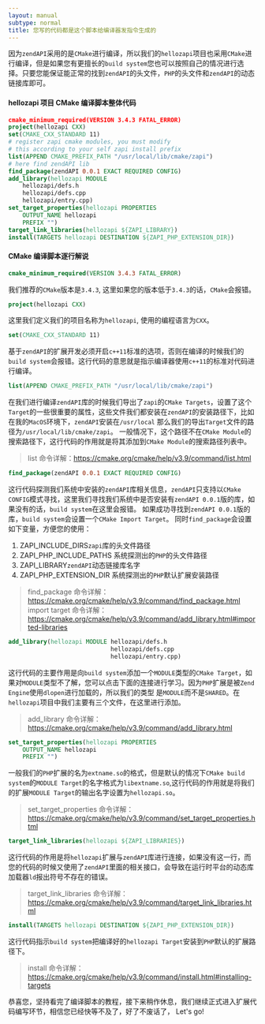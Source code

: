 ```yaml
---
layout: manual
subtype: normal
title: 您写的代码都是这个脚本给编译器发指令生成的
---
```

因为`zendAPI`采用的是`CMake`进行编译，所以我们的`hellozapi`项目也采用`CMake`进行编译，但是如果您有更擅长的`build system`您也可以按照自己的情况进行选择。只要您能保证能正常的找到`zendAPI`的头文件，`PHP`的头文件和`zendAPI`的动态链接库即可。

#### hellozapi 项目 CMake 编译脚本整体代码
```cmake
﻿cmake_minimum_required(VERSION 3.4.3 FATAL_ERROR)
project(hellozapi CXX)
set(CMAKE_CXX_STANDARD 11)
# register zapi cmake modules, you must modify 
# this according to your self zapi install prefix 
list(APPEND CMAKE_PREFIX_PATH "/usr/local/lib/cmake/zapi")
# here find zendAPI lib
find_package(zendAPI 0.0.1 EXACT REQUIRED CONFIG)
add_library(hellozapi MODULE 
    hellozapi/defs.h
    hellozapi/defs.cpp
    hellozapi/entry.cpp)
set_target_properties(hellozapi PROPERTIES 
    OUTPUT_NAME hellozapi
    PREFIX "")
target_link_libraries(hellozapi ${ZAPI_LIBRARY})
install(TARGETS hellozapi DESTINATION ${ZAPI_PHP_EXTENSION_DIR})

```

#### CMake 编译脚本逐行解说

```cmake
cmake_minimum_required(VERSION 3.4.3 FATAL_ERROR)
```
我们推荐的`CMake`版本是`3.4.3`, 这里如果您的版本低于`3.4.3`的话，`CMake`会报错。

```cmake
project(hellozapi CXX)
```
这里我们定义我们的项目名称为`hellozapi`, 使用的编程语言为`CXX`。

```cmake
set(CMAKE_CXX_STANDARD 11)
```
基于`zendAPI`的扩展开发必须开启`c++11`标准的选项，否则在编译的时候我们的`build system`会报错。这行代码的意思就是指示编译器使用`c++11`的标准对代码进行编译。

```cmake
list(APPEND CMAKE_PREFIX_PATH "/usr/local/lib/cmake/zapi")
```
在我们进行编译`zendAPI`库的时候我们导出了`zapi`的`CMake Targets`，设置了这个`Target`的一些很重要的属性，这些文件我们都安装在`zendAPI`的安装路径下，比如在我的`MacOS`环境下，`zendAPI`安装在`/usr/local`
那么我们的导出`Target`文件的路径为`/usr/local/lib/cmake/zapi`。
一般情况下，这个路径不在`CMake Module`的搜索路径下，这行代码的作用就是将其添加到`CMake Module`的搜索路径列表中。
> list 命令详解：https://cmake.org/cmake/help/v3.9/command/list.html

```cmake
find_package(zendAPI 0.0.1 EXACT REQUIRED CONFIG)
```
这行代码探测我们系统中安装的`zendAPI`库相关信息，`zendAPI`只支持以`CMake CONFIG`模式寻找，这里我们寻找我们系统中是否安装有`zendAPI 0.0.1`版的库，如果没有的话，`build system`在这里会报错。
如果成功寻找到`zendAPI 0.0.1`版的库，`build system`会设置一个`CMake Import Target`。
同时`find_package`会设置如下变量，方便您的使用：
1. ZAPI_INCLUDE_DIRS`zapi`库的头文件路径
2. ZAPI_PHP_INCLUDE_PATHS 系统探测出的`PHP`的头文件路径
3. ZAPI_LIBRARY`zendAPI`动态链接库名字
4. ZAPI_PHP_EXTENSION_DIR 系统探测出的`PHP`默认扩展安装路径

> find_package 命令详解：https://cmake.org/cmake/help/v3.9/command/find_package.html
> import target 命令详解：https://cmake.org/cmake/help/v3.9/command/add_library.html#imported-libraries

```cmake
add_library(hellozapi MODULE hellozapi/defs.h
                             hellozapi/defs.cpp
                             hellozapi/entry.cpp)
```
这行代码的主要作用是向`build system`添加一个`MODULE`类型的`CMake Target`，如果对`MODULE`类型不了解，您可以点击下面的连接进行学习。因为`PHP`扩展是被`Zend Engine`使用`dlopen`进行加载的，所以我们的类型
是`MODULE`而不是`SHARED`。在`hellozapi`项目中我们主要有三个文件，在这里进行添加。
> add_library 命令详解：https://cmake.org/cmake/help/v3.9/command/add_library.html

```cmake
set_target_properties(hellozapi PROPERTIES 
    OUTPUT_NAME hellozapi
    PREFIX "")
```
一般我们的`PHP`扩展的名为`extname.so`的格式，但是默认的情况下`CMake build system`的`MODULE Target`的名字格式为`libextname.so`,这行代码的作用就是将我们的扩展`MODULE Target`的输出名字设置为`hellozapi.so`。
> set_target_properties 命令详解：https://cmake.org/cmake/help/v3.9/command/set_target_properties.html

```cmake
target_link_libraries(hellozapi ${ZAPI_LIBRARIES})
```
这行代码的作用是将`hellozapi`扩展与`zendAPI`库进行连接，如果没有这一行，而您的代码的时候又使用了`zendAPI`里面的相关接口，会导致在运行时平台的动态库加载器`ld`报出符号不存在的错误。
> target_link_libraries 命令详解：https://cmake.org/cmake/help/v3.9/command/target_link_libraries.html

```cmake
install(TARGETS hellozapi DESTINATION ${ZAPI_PHP_EXTENSION_DIR})
```
这行代码指示`build system`把编译好的`hellozapi Target`安装到`PHP`默认的扩展路径下。
> install 命令详解：https://cmake.org/cmake/help/v3.9/command/install.html#installing-targets

恭喜您，坚持看完了编译脚本的教程，接下来稍作休息，我们继续正式进入扩展代码编写环节，相信您已经快等不及了，好了不废话了， Let's go!